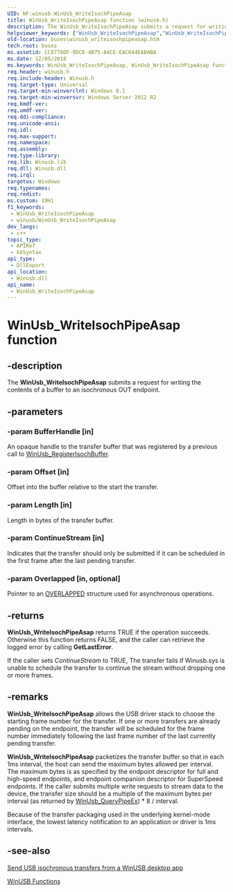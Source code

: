 ```yaml
---
UID: NF:winusb.WinUsb_WriteIsochPipeAsap
title: WinUsb_WriteIsochPipeAsap function (winusb.h)
description: The WinUsb_WriteIsochPipeAsap submits a request for writing the contents of a buffer to an isochronous OUT endpoint.
helpviewer_keywords: ["WinUsb_WriteIsochPipeAsap","WinUsb_WriteIsochPipeAsap function [Buses]","buses.winusb_writeisochpipeasap","winusb/WinUsb_WriteIsochPipeAsap"]
old-location: buses\winusb_writeisochpipeasap.htm
tech.root: buses
ms.assetid: CC8776DF-9DC6-4B75-A4CE-EAC644EABABA
ms.date: 12/05/2018
ms.keywords: WinUsb_WriteIsochPipeAsap, WinUsb_WriteIsochPipeAsap function [Buses], buses.winusb_writeisochpipeasap, winusb/WinUsb_WriteIsochPipeAsap
req.header: winusb.h
req.include-header: Winusb.h
req.target-type: Universal
req.target-min-winverclnt: Windows 8.1
req.target-min-winversvr: Windows Server 2012 R2
req.kmdf-ver: 
req.umdf-ver: 
req.ddi-compliance: 
req.unicode-ansi: 
req.idl: 
req.max-support: 
req.namespace: 
req.assembly: 
req.type-library: 
req.lib: Winusb.lib
req.dll: Winusb.dll
req.irql: 
targetos: Windows
req.typenames: 
req.redist: 
ms.custom: 19H1
f1_keywords:
 - WinUsb_WriteIsochPipeAsap
 - winusb/WinUsb_WriteIsochPipeAsap
dev_langs:
 - c++
topic_type:
 - APIRef
 - kbSyntax
api_type:
 - DllExport
api_location:
 - Winusb.dll
api_name:
 - WinUsb_WriteIsochPipeAsap
---
```


# WinUsb_WriteIsochPipeAsap function


## -description

The <b>WinUsb_WriteIsochPipeAsap</b> submits a request for writing the contents of a buffer to an isochronous OUT endpoint.

## -parameters

### -param BufferHandle [in]

An opaque handle to the transfer buffer that was registered by a previous call to <a href="/windows/desktop/api/winusb/nf-winusb-winusb_registerisochbuffer">WinUsb_RegisterIsochBuffer</a>.

### -param Offset [in]

Offset into the buffer relative to the start the transfer.

### -param Length [in]

Length in bytes of the transfer buffer.

### -param ContinueStream [in]

Indicates that the transfer should only be submitted if it can be scheduled in the first frame after the last pending transfer.

### -param Overlapped [in, optional]

Pointer to an <a href="/windows/desktop/api/shobjidl/ns-shobjidl-overlapped">OVERLAPPED</a> structure used for asynchronous operations.

## -returns

<b>WinUsb_WriteIsochPipeAsap</b> returns TRUE if the operation succeeds. Otherwise this function returns FALSE, and the caller can retrieve the logged error by calling <b>GetLastError</b>.

If the caller sets <i>ContinueStream</i> to TRUE, The transfer fails if Winusb.sys is unable to schedule the transfer to continue the stream without dropping one or more frames.

## -remarks

<b>WinUsb_WriteIsochPipeAsap</b> allows the USB driver stack to choose the starting frame number for the transfer. If one or more transfers are already pending on the endpoint, the transfer will be scheduled for the frame number immediately following the last frame number of the last currently pending transfer.


<b>WinUsb_WriteIsochPipeAsap</b> packetizes the transfer buffer so that in each 1ms interval, the host can send the maximum bytes allowed per interval. The maximum bytes is as specified by the endpoint descriptor for full and high-speed endpoints, and endpoint companion descriptor for SuperSpeed endpoints.
If the caller submits multiple write requests to stream data to the device, the transfer size should be a multiple of the maximum bytes per interval (as returned by <a href="/windows/desktop/api/winusb/nf-winusb-winusb_querypipeex">WinUsb_QueryPipeEx</a>) * 8 / interval.


Because of the transfer packaging used in the underlying kernel-mode interface, the lowest latency notification to an application or driver is 1ms intervals.

## -see-also

<a href="/windows-hardware/drivers/usbcon/">Send USB isochronous transfers from a WinUSB desktop app</a>



<a href="/windows/iot-core/learn-about-hardware/hardwarecompatlist">WinUSB Functions</a>